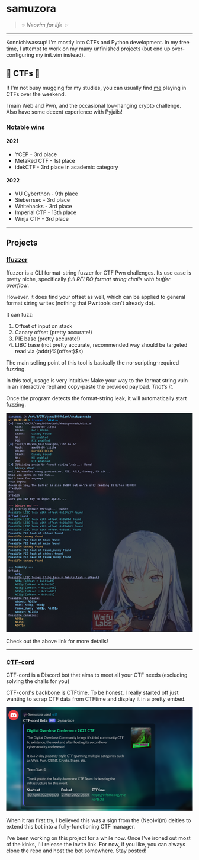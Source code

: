 # samuzora

> *:sparkles: Neovim for life :sparkles:*

---

Konnichiwassup! I'm mostly into CTFs and Python development. In my free time, I attempt to work on my 
many unfinished projects (but end up over-configuring my init.vim instead). 

## :triangular_flag_on_post: CTFs :triangular_flag_on_post:

If I'm not busy mugging for my studies, you can usually find [me](https://ctftime.org/team/177451) playing in CTFs over the weekend. 

I main Web and Pwn, and the occasional low-hanging crypto challenge. 
Also have some decent experience with Pyjails!

### Notable wins

#### 2021

* YCEP - 3rd place
* MetaRed CTF - 1st place
* idekCTF - 3rd place in academic category

#### 2022

* VU Cyberthon - 9th place
* Sieberrsec - 3rd place
* Whitehacks - 3rd place
* Imperial CTF - 13th place
* Winja CTF - 3rd place

---

## Projects 

### [ffuzzer](https://github.com/samuzora/ffuzzer)

ffuzzer is a CLI format-string fuzzer for CTF Pwn challenges. Its use case is pretty niche, 
specifically *full RELRO format string challs with  buffer overflow*. 

However, it does find your offset as well, which can be applied to general format string writes (nothing that Pwntools can't
already do). 

It can fuzz:

1. Offset of input on stack
2. Canary offset (pretty accurate!)
3. PIE base (pretty accurate!)
4. LIBC base (not pretty accurate, recommended way should be targeted read via {addr}%{offset}$s)

The main selling point of this tool is basically the no-scripting-required fuzzing.

In this tool, usage is very intuitive: Make your way to the format string vuln in an interactive 
repl and copy-paste the provided payload. *That's it.* 

Once the program detects the format-string leak, it will automatically start fuzzing.

![ffuzzer in action!](./files/ffuzzer-whatugonnado.png)

Check out the above link for more details!

---

### [CTF-cord](https://github.com/samuzora/CTF-cord)

CTF-cord is a Discord bot that aims to meet all your CTF needs 
(excluding solving the challs for you)

CTF-cord's backbone is CTFtime. To be honest, I really started off just wanting to scrap CTF data from CTFtime
and display it in a pretty embed. 

![Pretty pretty embed](./files/ctftime-embed.png)

When it ran first try, I believed this was a sign from the (Neo)vi(m) deities to extend this bot into a fully-functioning CTF manager.

I've been working on this project for a while now. Once I've ironed out most of the kinks, I'll release the invite link. For now, if you like, you can always clone the repo and host the bot somewhere. Stay posted!
